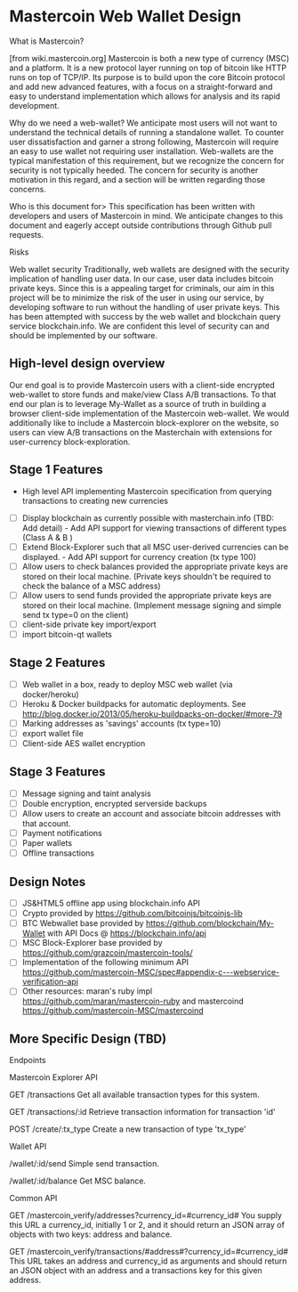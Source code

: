 # Mastercoin Web Wallet Design

What is Mastercoin?

[from wiki.mastercoin.org]
Mastercoin is both a new type of currency (MSC) and a platform. It is a new protocol layer 
running on top of bitcoin like HTTP runs on top of TCP/IP. Its purpose is to build upon the 
core Bitcoin protocol and add new advanced features, with a focus on a straight-forward and 
easy to understand implementation which allows for analysis and its rapid development. 

Why do we need a web-wallet?
We anticipate most users will not want to understand the technical details of running a standalone wallet.
To counter user dissatisfaction and garner a strong following, Mastercoin will require an easy
to use wallet not requiring user installation. Web-wallets are the typical manifestation of this
requirement, but we recognize the concern for security is not typically heeded. The concern for
security is another motivation in this regard, and a section will be written regarding those 
concerns.

Who is this document for>
This specification has been written with developers and users of Mastercoin in mind. We anticipate 
changes to this document and eagerly accept outside contributions through Github pull requests. 

Risks 

Web wallet security
Traditionally, web wallets are designed with the security implication of handling user data. 
In our case, user data includes bitcoin private keys. Since this is a appealing target for
criminals, our aim in this project will be to minimize the risk of the user in using our 
service, by developing software to run without the handling of user private keys. This has been
attempted with success by the web wallet and blockchain query service blockchain.info. We are 
confident this level of security can and should be implemented by our software.

## High-level design overview

Our end goal is to provide Mastercoin users with a client-side encrypted web-wallet to store 
funds and make/view Class A/B transactions. To that end our plan is to leverage My-Wallet as a 
source of truth in building a browser client-side implementation of the Mastercoin web-wallet.
We would additionally like to include a Mastercoin block-explorer on the website, so users can 
view A/B transactions on the Masterchain with extensions for user-currency block-exploration.

## Stage 1 Features

- High level API implementing Mastercoin specification from querying transactions to creating new currencies
- [ ] Display blockchain as currently possible with masterchain.info (TBD: Add detail)
			- Add API support for viewing transactions of different types (Class A & B )
- [ ] Extend Block-Explorer such that all MSC user-derived currencies can be displayed.
			- Add API support for currency creation (tx type 100)
- [ ] Allow users to check balances provided the appropriate private keys are stored on their 
		local machine. (Private keys shouldn't be required to check the balance of a MSC address)
- [ ] Allow users to send funds provided the appropriate private keys are stored on their 
		local machine. (Implement message signing and simple send tx type=0 on the client)
- [ ] client-side private key import/export 
- [ ] import bitcoin-qt wallets

## Stage 2 Features

- [ ] Web wallet in a box, ready to deploy MSC web wallet (via docker/heroku)
- [ ] Heroku & Docker buildpacks for automatic deployments.  See http://blog.docker.io/2013/05/heroku-buildpacks-on-docker/#more-79
- [ ] Marking addresses as 'savings' accounts (tx type=10)
- [ ] export wallet file
- [ ] Client-side AES wallet encryption

## Stage 3 Features

- [ ] Message signing and taint analysis
- [ ] Double encryption, encrypted serverside backups
- [ ] Allow users to create an account and associate bitcoin addresses with that account.
- [ ] Payment notifications
- [ ] Paper wallets
- [ ] Offline transactions

## Design Notes

- [ ] JS&HTML5 offline app using blockchain.info API
- [ ] Crypto provided by https://github.com/bitcoinjs/bitcoinjs-lib
- [ ] BTC Webwallet base provided by https://github.com/blockchain/My-Wallet with 
		API Docs @ https://blockchain.info/api
- [ ] MSC Block-Explorer base provided by https://github.com/grazcoin/mastercoin-tools/
- [ ] Implementation of the following 
		minimum API https://github.com/mastercoin-MSC/spec#appendix-c---webservice-verification-api
- [ ] Other resources: maran's ruby impl https://github.com/maran/mastercoin-ruby 
		and mastercoind https://github.com/mastercoin-MSC/mastercoind

## More Specific Design (TBD)

Endpoints

Mastercoin Explorer API

GET /transactions 
Get all available transaction types for this system.

GET /transactions/:id
Retrieve transaction information for transaction 'id'

POST /create/:tx_type
Create a new transaction of type 'tx_type'

Wallet API

/wallet/:id/send
Simple send transaction.

/wallet/:id/balance
Get MSC balance.

Common API

GET /mastercoin_verify/addresses?currency_id=#currency_id#
You supply this URL a currency_id, initially 1 or 2, and it should return an JSON array of 
objects with two keys: address and balance.

GET /mastercoin_verify/transactions/#address#?currency_id=#currency_id#
This URL takes an address and currency_id as arguments and should return an JSON object with 
an address and a transactions key for this given address.

